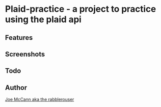 # Plaid-practice - a project to practice using the plaid api


## Features


## Screenshots


## Todo


## Author

[Joe McCann aka the rabblerouser](https://www.linkedin.com/in/joseph-mccann-77402a88/)
